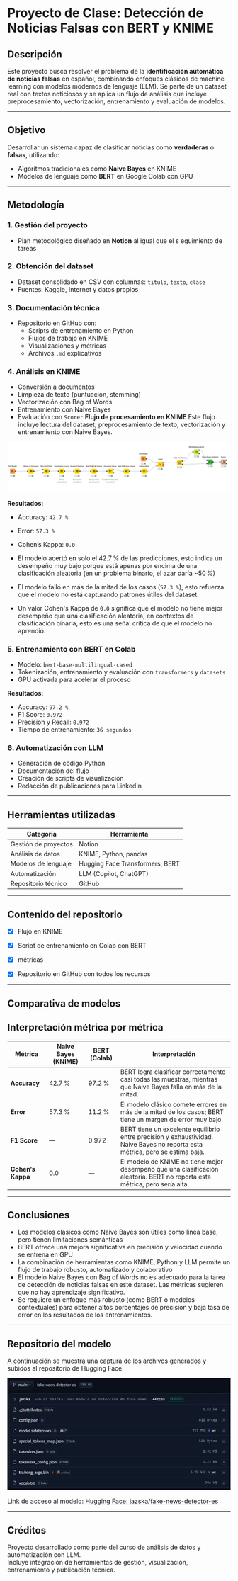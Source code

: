 # Proyecto de Clase: Detección de Noticias Falsas con BERT y KNIME

## Descripción

Este proyecto busca resolver el problema de la **identificación automática de noticias falsas** en español, combinando enfoques clásicos de machine learning con modelos modernos de lenguaje (LLM). Se parte de un dataset real con textos noticiosos y se aplica un flujo de análisis que incluye preprocesamiento, vectorización, entrenamiento y evaluación de modelos.

---

## Objetivo

Desarrollar un sistema capaz de clasificar noticias como **verdaderas** o **falsas**, utilizando:

- Algoritmos tradicionales como **Naive Bayes** en KNIME
- Modelos de lenguaje como **BERT** en Google Colab con GPU

---

## Metodología

### 1. Gestión del proyecto

- Plan metodológico diseñado en **Notion** al igual que el s eguimiento de tareas

### 2. Obtención del dataset

- Dataset consolidado en CSV con columnas: `titulo`, `texto`, `clase`
- Fuentes: Kaggle, Internet y datos propios

### 3. Documentación técnica

- Repositorio en GitHub con:
  - Scripts de entrenamiento en Python
  - Flujos de trabajo en KNIME
  - Visualizaciones y métricas
  - Archivos `.md` explicativos

### 4. Análisis en KNIME

- Conversión a documentos
- Limpieza de texto (puntuación, stemming)
- Vectorización con Bag of Words
- Entrenamiento con Naive Bayes
- Evaluación con `Scorer`
**Flujo de procesamiento en KNIME**
Este flujo incluye lectura del dataset, preprocesamiento de texto, vectorización y entrenamiento con Naive Bayes.

![Flujo en KNIME](assets/1.png)

**Resultados:**
- Accuracy: `42.7 %`
- Error: `57.3 %`
- Cohen’s Kappa: `0.0`

- El modelo acertó en solo el 42.7 % de las predicciones, esto indica un desempeño muy bajo porque está apenas por encima de una clasificación aleatoria (en un problema binario, el azar daría ~50 %)
- El modelo falló en más de la mitad de los casos (`57.3 %`), esto refuerza que el modelo no está capturando patrones útiles del dataset.
- Un valor Cohen's Kappa de `0.0` significa que el modelo no tiene mejor desempeño que una clasificación aleatoria, en contextos de clasificación binaria, esto es una señal crítica de que el modelo no aprendió.

### 5. Entrenamiento con BERT en Colab

- Modelo: `bert-base-multilingual-cased`
- Tokenización, entrenamiento y evaluación con `transformers` y `datasets`
- GPU activada para acelerar el proceso

**Resultados:**
- Accuracy: `97.2 %`
- F1 Score: `0.972`
- Precision y Recall: `0.972`
- Tiempo de entrenamiento: `36 segundos`

### 6. Automatización con LLM

- Generación de código Python
- Documentación del flujo
- Creación de scripts de visualización
- Redacción de publicaciones para LinkedIn

---

## Herramientas utilizadas

| Categoría              | Herramienta                        |
|------------------------|------------------------------------|
| Gestión de proyectos   | Notion                             |
| Análisis de datos      | KNIME, Python, pandas              |
| Modelos de lenguaje    | Hugging Face Transformers, BERT    |
| Automatización         | LLM (Copilot, ChatGPT)             |    
| Repositorio técnico    | GitHub                             |

---

## Contenido del repositorio

- [x] Flujo en KNIME 
- [x] Script de entrenamiento en Colab con BERT
- [x] métricas
- [x] Repositorio en GitHub con todos los recursos


---

## Comparativa de modelos

## Interpretación métrica por métrica

| Métrica              | Naive Bayes (KNIME) | BERT (Colab) | Interpretación |
|----------------------|---------------------|--------------|----------------|
| **Accuracy**         | 42.7 %              | 97.2 %       | BERT logra clasificar correctamente casi todas las muestras, mientras que Naive Bayes falla en más de la mitad. |
| **Error**            | 57.3 %              | 11.2 %       | El modelo clásico comete errores en más de la mitad de los casos; BERT tiene un margen de error muy bajo. |
| **F1 Score**         | —                   | 0.972        | BERT tiene un excelente equilibrio entre precisión y exhaustividad. Naive Bayes no reporta esta métrica, pero se estima baja. |
| **Cohen’s Kappa**    | 0.0                 | —            | El modelo de KNIME no tiene mejor desempeño que una clasificación aleatoria. BERT no reporta esta métrica, pero sería alta. |

---

## Conclusiones

- Los modelos clásicos como Naive Bayes son útiles como linea base, pero tienen limitaciones semánticas
- BERT ofrece una mejora significativa en precisión y velocidad cuando se entrena en GPU
- La combinación de herramientas como KNIME, Python y LLM permite un flujo de trabajo robusto, automatizado y colaborativo
- El modelo Naive Bayes con Bag of Words no es adecuado para la tarea de detección de noticias falsas en este dataset. Las métricas sugieren que no hay aprendizaje significativo. 
- Se requiere un enfoque más robusto (como BERT o modelos contextuales) para obtener altos porcentajes de precision y baja tasa de error en los resultados de los entrenamientos.


---

## Repositorio del modelo
A continuación se muestra una captura de los archivos generados y subidos al repositorio de Hugging Face:

![Archivos del modelo en Hugging Face](assets/2.png)

Link de acceso al modelo:
[Hugging Face: jazska/fake-news-detector-es](https://huggingface.co/jazska/fake-news-detector-es)

---

## Créditos

Proyecto desarrollado como parte del curso de análisis de datos y automatización con LLM.  
Incluye integración de herramientas de gestión, visualización, entrenamiento y publicación técnica.
